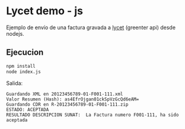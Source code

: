 # Lycet demo - js
Ejemplo de envío de una factura gravada a [lycet](https://github.com/giansalex/lycet) (greenter api) desde nodejs.

## Ejecucion

```bash
npm install
node index.js
```
Salida: 
```text
Guardando XML en 20123456789-01-F001-111.xml
Valor Resumen (Hash): as4EfrOjgan01ckSpVzGcQd6eAM=
Guardando CDR en R-20123456789-01-F001-111.zip
ESTADO: ACEPTADA
RESULTADO DESCRIPCION SUNAT:  La Factura numero F001-111, ha sido aceptada
```
